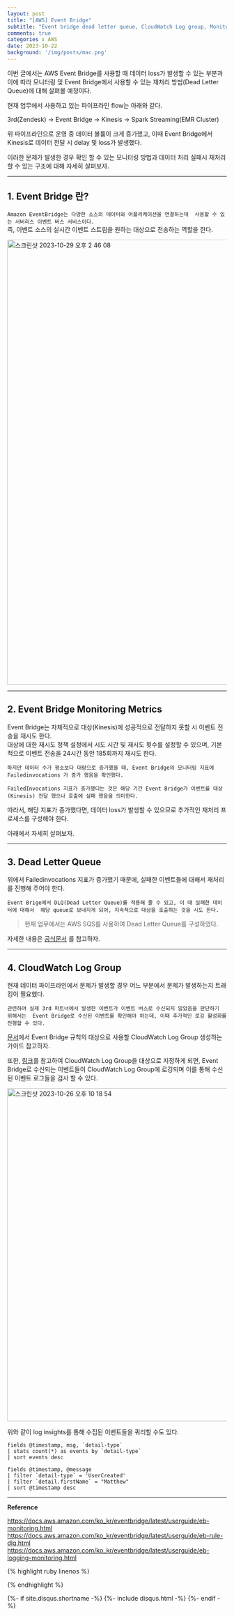 ```yaml
---
layout: post
title: "[AWS] Event Bridge"
subtitle: "Event bridge dead letter queue, CloudWatch Log group, Monitoring"
comments: true
categories : AWS
date: 2023-10-22
background: '/img/posts/mac.png'
---
```


이번 글에서는 AWS Event Bridge를 사용할 때 데이터 loss가 발생할 수 있는 
부분과 이에 따라 모니터링 및 Event Bridge에서 사용할 수 있는 
재처리 방법(Dead Letter Queue)에 대해 살펴볼 예정이다.     

현재 업무에서 사용하고 있는 파이프라인 flow는 아래와 같다.    

3rd(Zendesk) -> Event Bridge -> Kinesis -> Spark Streaming(EMR Cluster)   

위 파이프라인으로 운영 중 데이터 볼륨이 크게 증가했고, 이때 Event Bridge에서 
Kinesis로 데이터 전달 시 delay 및 loss가 발생했다.   

이러한 문제가 발생한 경우 확인 할 수 있는 모니터링 방법과 데이터 처리 실패시 재처리 할 수 있는 구조에 대해 
자세히 살펴보자.   


- - - 

## 1. Event Bridge 란?   

`Amazon EventBridge는 다양한 소스의 데이터와 어플리케이션을 연결하는데 
사용할 수 있는 서버리스 이벤트 버스 서비스이다.`      
즉, 이벤트 소스의 실시간 이벤트 스트림을 원하는 대상으로 전송하는 역할을 한다.   

<img width="1022" alt="스크린샷 2023-10-29 오후 2 46 08" src="https://github.com/WonYong-Jang/Pharmacy-Recommendation/assets/26623547/6d6ceb1e-6d20-4e80-b16b-c20c3feaaea7">   


- - - 

## 2. Event Bridge Monitoring Metrics   

Event Bridge는 자체적으로 대상(Kinesis)에 성공적으로 전달하지 못할 시 
이벤트 전송을 재시도 한다.   
대상에 대한 재시도 정책 설정에서 시도 시간 및 재시도 횟수를 설정할 수 있으며, 
    기본적으로 이벤트 전송을 24시간 동안 185회까지 재시도 한다.   

`하지만 데이터 수가 평소보다 대량으로 증가했을 때, Event Bridge의 모니터링 지표에
Failedinvocations 가 증가 했음을 확인했다.`   

`FailedInvocations 지표가 증가했다는 것은 해당 기간 Event Bridge가 이벤트를
대상(Kinesis) 전달 했으나 호출에 실패 했음을 의미한다.`   

따라서, 해당 지표가 증가했다면, 데이터 loss가 발생할 수 있으므로 
추가적인 재처리 프로세스를 구성해야 한다.   

아래에서 자세히 살펴보자.   

- - - 

## 3. Dead Letter Queue   

위에서 Failedinvocations 지표가 증가했기 때문에, 실패한 이벤트들에 대해서 재처리를 진행해 주어야 한다.  

`Event Brige에서 DLQ(Dead Letter Queue)를 적용해 줄 수 있고, 이 때 실패한 데이터에 대해서 
해당 queue로 보내지게 되어, 지속적으로 대상을 호출하는 것을 시도 한다.`   

> 현재 업무에서는 AWS SQS를 사용하여 Dead Letter Queue를 구성하였다.   

자세한 내용은 [공식문서](https://docs.aws.amazon.com/ko_kr/eventbridge/latest/userguide/eb-rule-dlq.html) 를 
참고하자.   

- - - 

## 4. CloudWatch Log Group   

현재 데이터 파이프라인에서 문제가 발생할 경우 어느 부분에서 
문제가 발생하는지 트래킹이 필요했다.   

`관련하여 실제 3rd 파트너에서 발생한 이벤트가 이벤트 버스로 수신되지 않았음을 판단하기 위해서는 
Event Bridge로 수신된 이벤트를 확인해야 하는데, 이때 추가적인 로깅 활성화를 진행할 수 있다.`     

[문서](https://docs.aws.amazon.com/ko_kr/eventbridge/latest/userguide/eb-logging-monitoring.html)에서 Event Bridge 규칙의 대상으로 사용할 CloudWatch Log Group 생성하는 가이드 참고하자.   

또한, [링크](https://www.boyney.io/blog/2021-04-15-debug-eventbridge-events-with-cloudwatch)를 참고하여 
CloudWatch Log Group을 대상으로 지정하게 되면, Event Bridge로 수신되는 이벤트들이 CloudWatch Log Group에 
로깅되며 이를 통해 수신 된 이벤트 로그들을 검사 할 수 있다.      

<img width="765" alt="스크린샷 2023-10-26 오후 10 18 54" src="https://github.com/WonYong-Jang/Pharmacy-Recommendation/assets/26623547/6e781acd-30ec-491a-847f-b4e16c5ff5a0">    

위와 같이 log insights를 통해 수집된 이벤트들을 쿼리할 수도 있다.   

```
fields @timestamp, msg, `detail-type`
| stats count(*) as events by `detail-type`
| sort events desc
```

```
fields @timestamp, @message
| filter `detail-type` = 'UserCreated'
| filter `detail.firstName` = "Matthew"
| sort @timestamp desc
```

- - -   

**Reference**

<https://docs.aws.amazon.com/ko_kr/eventbridge/latest/userguide/eb-monitoring.html>   
<https://docs.aws.amazon.com/ko_kr/eventbridge/latest/userguide/eb-rule-dlq.html>    
<https://docs.aws.amazon.com/ko_kr/eventbridge/latest/userguide/eb-logging-monitoring.html>   

{% highlight ruby linenos %}


{% endhighlight %}


{%- if site.disqus.shortname -%}
    {%- include disqus.html -%}
{%- endif -%}

